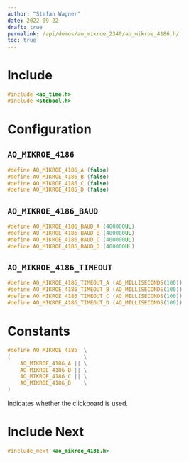 ```yaml
---
author: "Stefan Wagner"
date: 2022-09-22
draft: true
permalink: /api/demos/ao_mikroe_2340/ao_mikroe_4186.h/
toc: true
---
```


# Include

```c
#include <ao_time.h>
#include <stdbool.h>
```

# Configuration

## `AO_MIKROE_4186`

```c
#define AO_MIKROE_4186_A (false)
#define AO_MIKROE_4186_B (false)
#define AO_MIKROE_4186_C (false)
#define AO_MIKROE_4186_D (false)
```

## `AO_MIKROE_4186_BAUD`

```c
#define AO_MIKROE_4186_BAUD_A (400000UL)
#define AO_MIKROE_4186_BAUD_B (400000UL)
#define AO_MIKROE_4186_BAUD_C (400000UL)
#define AO_MIKROE_4186_BAUD_D (400000UL)
```

## `AO_MIKROE_4186_TIMEOUT`

```c
#define AO_MIKROE_4186_TIMEOUT_A (AO_MILLISECONDS(100))
#define AO_MIKROE_4186_TIMEOUT_B (AO_MILLISECONDS(100))
#define AO_MIKROE_4186_TIMEOUT_C (AO_MILLISECONDS(100))
#define AO_MIKROE_4186_TIMEOUT_D (AO_MILLISECONDS(100))
```

# Constants

```c
#define AO_MIKROE_4186  \
(                       \
    AO_MIKROE_4186_A || \
    AO_MIKROE_4186_B || \
    AO_MIKROE_4186_C || \
    AO_MIKROE_4186_D    \
)
```

Indicates whether the clickboard is used.

# Include Next

```c
#include_next <ao_mikroe_4186.h>
```
